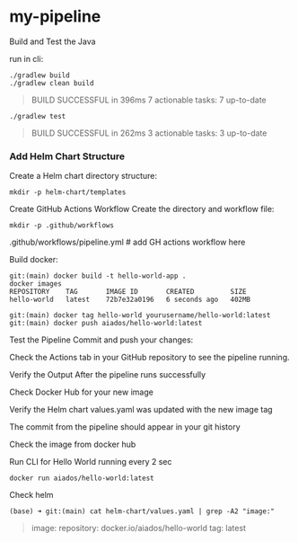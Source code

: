 
# my-pipeline

Build and Test the Java 

run in cli:

```
./gradlew build
./gradlew clean build
```

>BUILD SUCCESSFUL in 396ms
7 actionable tasks: 7 up-to-date

``` 
./gradlew test
```

>BUILD SUCCESSFUL in 262ms
3 actionable tasks: 3 up-to-date


### Add Helm Chart Structure
Create a Helm chart directory structure:

```
mkdir -p helm-chart/templates
```



Create GitHub Actions Workflow
Create the directory and workflow file:


```
mkdir -p .github/workflows
```

.github/workflows/pipeline.yml      # add GH actions workflow here


Build docker:

```
git:(main) docker build -t hello-world-app .
docker images
REPOSITORY    TAG       IMAGE ID       CREATED         SIZE
hello-world   latest    72b7e32a0196   6 seconds ago   402MB

git:(main) docker tag hello-world yourusername/hello-world:latest
git:(main) docker push aiados/hello-world:latest
```



Test the Pipeline
Commit and push your changes:

Check the Actions tab in your GitHub repository to see the pipeline running.

Verify the Output
After the pipeline runs successfully

Check Docker Hub for your new image

Verify the Helm chart values.yaml was updated with the new image tag

The commit from the pipeline should appear in your git history

Check the image from docker hub


Run CLI for Hello World running every 2 sec
```
docker run aiados/hello-world:latest
```


Check helm

                   
``` 
(base) ➜ git:(main) cat helm-chart/values.yaml | grep -A2 "image:"
```
> image:
  repository: docker.io/aiados/hello-world
  tag: latest



